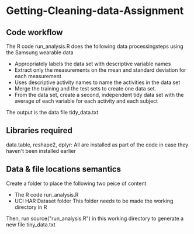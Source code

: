 # Getting-Cleaning-data-Assignment

## Code workflow

The R code run_analysis.R does the following data processingsteps using the Samsung wearable data
  
* Appropriately labels the data set with descriptive variable names
* Extract only the measurements on the mean and standard deviation for each measurement
* Uses descriptive activity names to name the activities in the data set
* Merge the training and the test sets to create one data set.
* From the data set, create a second, independent tidy data set with the average of each variable for each activity and each subject

The output is the data file tidy_data.txt


## Libraries required
data.table, reshape2, dplyr: All are installed as part of the code in case they haven't been installed earlier

## Data & file locations semantics 
Create a folder to place the following two peice of content
* The R code run_analysis.R 
* UCI HAR Dataset folder
This folder needs to be made the working directory in R

Then, run source("run_analysis.R") in this working directory to generate a new file tiny_data.txt
